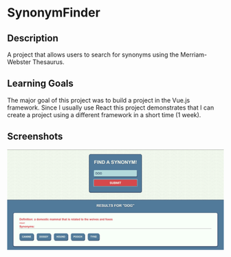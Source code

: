 # SynonymFinder

## Description

A project that allows users to search for synonyms using the Merriam-Webster Thesaurus.

## Learning Goals

The major goal of this project was to build a project in the Vue.js framework. Since I usually use React this project demonstrates that I can create a project using a different framework in a short time (1 week).

## Screenshots

![image of synonymFinder app](./src/assets/synonymFinder.png)